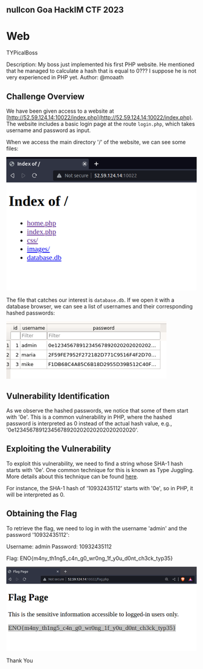 ## nullcon Goa HackIM CTF 2023
# Web 
TYPicalBoss

Description: My boss just implemented his first PHP website. He mentioned that he managed to calculate a hash that is equal to 0??? I suppose he is not very experienced in PHP yet.
Author: @moaath

## Challenge Overview

We have been given access to a website at [http://52.59.124.14:10022/index.php](http://52.59.124.14:10022/index.php). The website includes a basic login page at the route `login.php`, which takes username and password as input.

When we access the main directory '/' of the website, we can see some files:

![Main Directory](./main.png)

The file that catches our interest is `database.db`. If we open it with a database browser, we can see a list of usernames and their corresponding hashed passwords:

![Database](./database.png)

## Vulnerability Identification

As we observe the hashed passwords, we notice that some of them start with '0e'. This is a common vulnerability in PHP, where the hashed password is interpreted as 0 instead of the actual hash value, e.g., '0e12345678912345678920202020202020202020'.

## Exploiting the Vulnerability

To exploit this vulnerability, we need to find a string whose SHA-1 hash starts with '0e'. One common technique for this is known as Type Juggling. More details about this technique can be found [here](https://github.com/swisskyrepo/PayloadsAllTheThings/blob/master/Type%20Juggling/README.md).

For instance, the SHA-1 hash of '10932435112' starts with '0e', so in PHP, it will be interpreted as 0.

## Obtaining the Flag

To retrieve the flag, we need to log in with the username 'admin' and the password '10932435112':

Username: admin
Password: 10932435112

Flag: ENO{m4ny_th1ng5_c4n_g0_wr0ng_1f_y0u_d0nt_ch3ck_typ35}

![Flag](./flag.png)

Thank You

